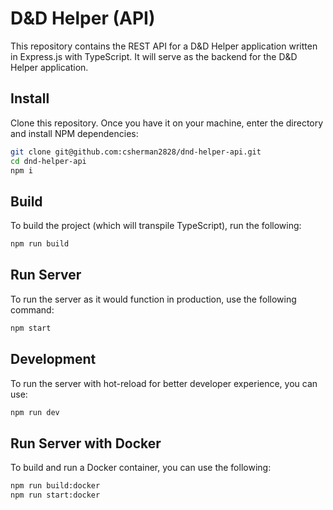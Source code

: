 # D&D Helper (API)

This repository contains the REST API for a D&D Helper application written in
Express.js with TypeScript. It will serve as the backend for the D&D Helper
application.

## Install

Clone this repository. Once you have it on your machine, enter the directory and
install NPM dependencies:

```bash
git clone git@github.com:csherman2828/dnd-helper-api.git
cd dnd-helper-api
npm i
```

## Build

To build the project (which will transpile TypeScript), run the following:

```bash
npm run build
```

## Run Server

To run the server as it would function in production, use the following command:

```bash
npm start
```

## Development

To run the server with hot-reload for better developer experience, you can use:

```bash
npm run dev
```

## Run Server with Docker

To build and run a Docker container, you can use the following:

```bash
npm run build:docker
npm run start:docker
```
